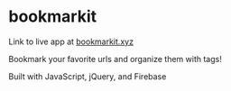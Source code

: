 # bookmarkit

Link to live app at [bookmarkit.xyz](http://bookmarkit.xyz)

Bookmark your favorite urls and organize them with tags!

Built with JavaScript, jQuery, and Firebase